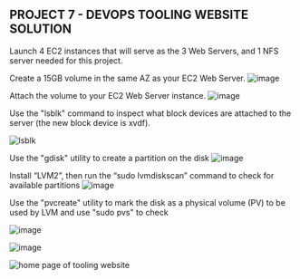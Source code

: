 ## PROJECT 7 - DEVOPS TOOLING WEBSITE SOLUTION

Launch 4 EC2 instances that will serve as the 3 Web Servers, and 1 NFS server needed for this project.


Create a 15GB volume in the same AZ as your EC2 Web Server.
![image](https://user-images.githubusercontent.com/22638955/111555270-52d62500-8788-11eb-92b7-2a2eddc05c8d.png)


Attach the volume to your EC2 Web Server instance.
![image](https://user-images.githubusercontent.com/22638955/111555625-1525cc00-8789-11eb-98ae-a2589362fdb6.png)


Use the "lsblk" command to inspect what block devices are attached to the server (the new block device is xvdf).

![lsblk](https://user-images.githubusercontent.com/22638955/111555005-bf045900-8787-11eb-8e61-3b2fc43f1d62.png)


Use the "gdisk" utility to create a partition on the disk
![image](https://user-images.githubusercontent.com/22638955/111556595-42737980-878b-11eb-9976-7bd190da457f.png)


Install “LVM2”, then run the “sudo lvmdiskscan” command to check for available partitions
![image](https://user-images.githubusercontent.com/22638955/111556965-0987d480-878c-11eb-9cb4-3ad59eef6c68.png)


Use the "pvcreate" utility to mark the disk as a physical volume (PV) to be used by LVM and use "sudo pvs" to check

![image](https://user-images.githubusercontent.com/22638955/111557736-8a939b80-878d-11eb-8b43-2a56695173a6.png)

![image](https://user-images.githubusercontent.com/22638955/111558235-b1060680-878e-11eb-9ad3-e4d1fe898dcf.png)












![home page of tooling website](https://user-images.githubusercontent.com/22638955/111553654-1f45cb80-8785-11eb-8b5e-4bb35fbcb6ef.png)
